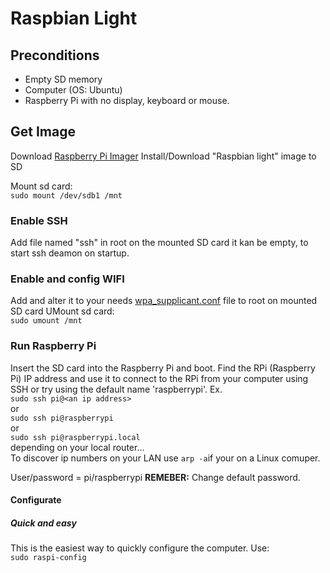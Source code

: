 # Raspbian Light
## Preconditions  
* Empty SD memory
* Computer (OS: Ubuntu)
* Raspberry Pi with no display, keyboard or mouse.

## Get Image
Download [Raspberry Pi Imager](https://www.raspberrypi.org/downloads/)
Install/Download "Raspbian light" image to SD

Mount sd card:   
`sudo mount /dev/sdb1 /mnt`

### Enable SSH
Add file named "ssh" in root on the mounted SD card it kan be empty, to start ssh deamon on startup.

### Enable and config WIFI
Add and alter it to your needs [wpa_supplicant.conf](https://github.com/mrastrom/raspberry-pi/blob/master/wpa_supplicant.conf) file to root on mounted SD card
UMount sd card:  
`sudo umount /mnt`
### Run Raspberry Pi
Insert the SD card into the Raspberry Pi and boot.
Find the RPi (Raspberry Pi) IP address and use it to connect to the RPi from your computer using SSH or try using the default name 'raspberrypi'.
Ex.    
`sudo ssh pi@<an ip address>`    
or  
`sudo ssh pi@raspberrypi`  
or  
`sudo ssh pi@raspberrypi.local`  
depending on your local router...  
To discover ip numbers on your LAN use `arp -a`if your on a Linux comuper.

User/password = pi/raspberrypi **REMEBER:** Change default password.
#### Configurate
##### Quick and easy
This is the easiest way to quickly configure the computer. Use:    
`sudo raspi-config`  

